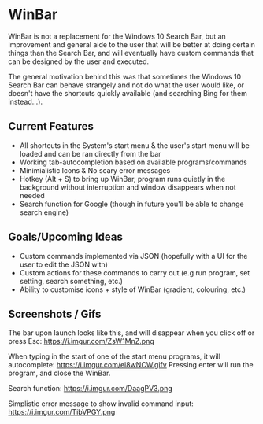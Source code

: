 # WinBar
WinBar is not a replacement for the Windows 10 Search Bar, but an improvement and general aide to the user that will be better at doing certain things than the Search Bar, and will eventually have custom commands that can be designed by the user and executed.

The general motivation behind this was that sometimes the Windows 10 Search Bar can behave strangely and not do what the user would like, or doesn't have the shortcuts quickly available (and searching Bing for them instead...).

## Current Features

- All shortcuts in the System's start menu & the user's start menu will be loaded and can be ran directly from the bar
- Working tab-autocompletion based on available programs/commands
- Minimialistic Icons & No scary error messages
- Hotkey (Alt + S) to bring up WinBar, program runs quietly in the background without interruption and window disappears when not needed
- Search function for Google (though in future you'll be able to change search engine)

## Goals/Upcoming Ideas

- Custom commands implemented via JSON (hopefully with a UI for the user to edit the JSON with)
- Custom actions for these commands to carry out (e.g run program, set setting, search something, etc.)
- Ability to customise icons + style of WinBar (gradient, colouring, etc.)

## Screenshots / Gifs

The bar upon launch looks like this, and will disappear when you click off or press Esc:
https://i.imgur.com/ZsW1MnZ.png

When typing in the start of one of the start menu programs, it will autocomplete:
https://i.imgur.com/ei8wNCW.gifv
Pressing enter will run the program, and close the WinBar.

Search function:
https://i.imgur.com/DaagPV3.png

Simplistic error message to show invalid command input:
https://i.imgur.com/TibVPGY.png
